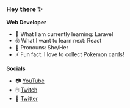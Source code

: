 ### Hey there ✨

**Web Developer**

- 🌱 What I am currently learning: Laravel
- 🤓 What I want to learn next: React
- 👩 Pronouns: She/Her
- ⚡ Fun fact: I love to collect Pokemon cards!

**Socials**
- 📷 [YouTube](https://www.youtube.com/channel/UCaTuCcZzP7ZaBLzYLoxRDZg)
- 🖱️ [Twitch](https://www.twitch.tv/melodydev)
- 📱 [Twitter](https://twitter.com/melodymdev)




